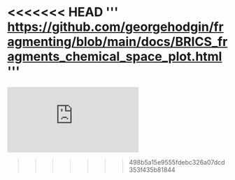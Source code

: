 <<<<<<< HEAD
'''
https://github.com/georgehodgin/fragmenting/blob/main/docs/BRICS_fragments_chemical_space_plot.html
'''
=======

![test](https://github.com/georgehodgin/fragmenting/tree/main/docs/BRICS_fragments_chemical_space_plot.html)


>>>>>>> 498b5a15e9555fdebc326a07dcd353f435b81844
